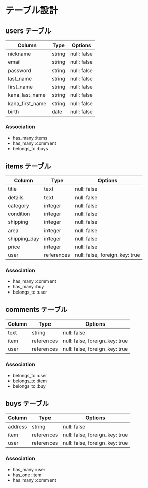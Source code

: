 # テーブル設計

## users テーブル

| Column          | Type    | Options     |
| --------------- | ------- | ----------- |
| nickname        | string  | null: false |
| email           | string  | null: false |
| password        | string  | null: false |
| last_name       | string  | null: false |
| first_name      | string  | null: false |
| kana_last_name  | string  | null: false |
| kana_first_name | string  | null: false |
| birth           | date    | null: false |

### Association

- has_many :items
- has_many :comment
- belongs_to :buys


## items テーブル

| Column       | Type       | Options                        |
| ------------ | ---------- | ------------------------------ |
| title        | text       | null: false                    |
| details      | text       | null: false                    |
| category     | integer    | null: false                    |
| condition    | integer    | null: false                    |
| shipping     | integer    | null: false                    |
| area         | integer    | null: false                    |
| shipping_day | integer    | null: false                    |
| price        | integer    | null: false                    |
| user         | references | null: false, foreign_key: true |

### Association

- has_many :comment
- has_many :buy
- belongs_to :user


## comments テーブル

| Column    | Type       | Options                        |
| --------- | ---------- | ------------------------------ |
| text      | string     | null: false                    |
| item      | references | null: false, foreign_key: true |
| user      | references | null: false, foreign_key: true |

### Association

- belongs_to :user
- belongs_to :item
- belongs_to :buy

## buys テーブル

| Column     | Type       | Options                        |
| ---------- | ---------- | ------------------------------ |
| address    | string     | null: false                    |
| item       | references | null: false, foreign_key: true |
| user       | references | null: false, foreign_key: true |

### Association

- has_many :user
- has_one :item
- has_many :comment